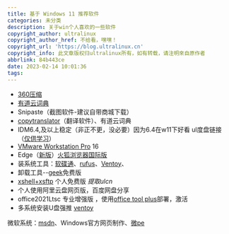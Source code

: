 ```yaml
---
title: 基于 Windows 11 推荐软件
categories: 未分类
description: 关于win个人喜欢的一些软件
copyright_author: ultralinux
copyright_author_href: 不给看，嘿嘿！
copyright_url: 'https://blog.ultralinux.cn'
copyright_info: 此文章版权归ultralinux所有，如有转载，请注明來自原作者
abbrlink: 84b443ce
date: 2023-02-14 10:01:36
tags:
---
```



*   [360压缩](https://yasuo.360.cn/)
*   [有道云词典](http://cidian.youdao.com/)
*   Snipaste（截图软件-建议自带商城下载）
*   [copytranslator](https://copytranslator.github.io/)（翻译软件）、有道云词典
*   IDM6.4,及以上稳定（非正不更，没必要）因为6.4在w11下好看 ul度盘链接（[仅供学习](https://pan.baidu.com/s/1grLmI_NY6uhCj8dnUCl7vA?pwd=ulcn)）
*   [VMware Workstation Pro](https://www.vmware.com/products/workstation-pro/workstation-pro-evaluation.html) 16
*   Edge（[新版](https://www.microsoft.com/zh-cn/edge?r=1)）[火狐浏览器国际版](https://pan.baidu.com/s/1vrJc1jleP8vVsV7T-9UUzw?pwd=ulcn)
*   装系统工具：[软碟通](https://cn.ultraiso.net/)、[rufus](http://rufus.ie/zh/)、[Ventoy](https://www.ventoy.net/)、
*   卸载工具--[geek](https://pan.baidu.com/s/1kJKZARNqoMUUXriMGQY4rw?pwd=ulcn)免费版
*   [xshell+xsftp](https://pan.baidu.com/s/1K_Qp8RlHtdsxlilopHzNsg?pwd=ulcn) 个人免费版 _提取ulcn_
*   个人使用阿里云盘网页版，百度网盘分享
*   office2021Ltsc 专业增强版 ，使用[office tool plus](https://otp.landian.vip/zh-cn/)部署，激活
*   多系统安装U盘强推 [ventoy](https://www.ventoy.net/)

微软系统：[msdn](https://msdn.itellyou.cn/)、Windows官方网页制作、[微pe](https://www.wepe.com.cn/)


